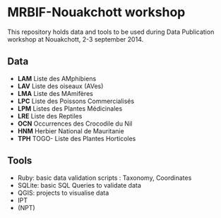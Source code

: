 # MRBIF-Nouakchott workshop

This repository holds data and tools to be used during Data Publication workshop at Nouakchott, 2-3 september 2014.

## Data
* **LAM** Liste des AMphibiens
* **LAV** Liste des oiseaux (AVes)
* **LMA** Liste des MAmifères
* **LPC** Liste des Poissons Commercialisés
* **LPM** Listes des Plantes Médicinales
* **LRE** Liste des Reptiles
* **OCN** Occurrences des Crocodile du Nil
* **HNM** Herbier National de Mauritanie
* **TPH** TOGO- Liste des Plantes Horticoles

## Tools
* Ruby: basic data validation scripts : Taxonomy, Coordinates
* SQLite: basic SQL Queries to validate data
* QGIS: projects to visualise data
* IPT
* (NPT)
